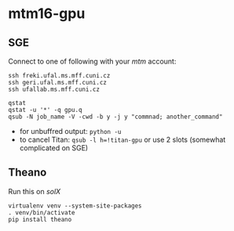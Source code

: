 # mtm16-gpu

## SGE

Connect to one of following with your *mtm* account:

```
ssh freki.ufal.ms.mff.cuni.cz
ssh geri.ufal.ms.mff.cuni.cz
ssh ufallab.ms.mff.cuni.cz
```

```
qstat
qstat -u '*' -q gpu.q
qsub -N job_name -V -cwd -b y -j y "commnad; another_command"
```

- for unbuffred output: `python -u`
- to cancel Titan: `qsub -l h=!titan-gpu` or use 2 slots (somewhat complicated on SGE)

## Theano

Run this on *solX*

```
virtualenv venv --system-site-packages
. venv/bin/activate
pip install theano
```
